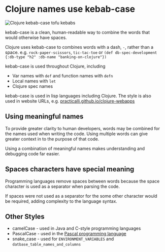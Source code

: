 # Clojure names use kebab-case

![Clojure kebab-case tofu kebabs](/images/tofu-kebabs.png)

kebab-case is a clean, human-readable way to combine the words that would otherwise have spaces.

Clojure uses kebab-case to combines words with a dash, `-`, rather than a space. e.g. `rock-paper-scissors`,  `tic-tac-toe` or `(def db-spec-development {:db-type "h2" :db-name "banking-on-clojure"})`

kebab-case is used throughout Clojure, including
* Var names with `def` and function names with `defn`
* Local names with `let`
* Clojure spec names

kebab-case is used in lisp languages including Clojure. The style is also used in website URLs, e.g. [practicalli.github.io/clojure-webapps](https://practicalli.github.io/clojure-webapps/)

## Using meaningful names
To provide greater clarity to human developers, words may be combined for the names used when writing the code. Using multiple words can give greater context in to the purpose of that code.

Using a combination of meaningful names makes understanding and debugging code far easier.


## Spaces characters have special meaning
Programming languages remove spaces between words because the space character is used as a separator when parsing the code.

If spaces were not used as a separator for the some other character would be required, adding complexity to the language syntax.


## Other Styles

* camelCase - used in Java and C-style programming languages
* PascalCase - used in the [Pascal programming language][1]
* snake_case - used for `ENVIRONMENT_VARIABLES` and `datbase_table_names_and_columns`

[1]: https://en.wikipedia.org/wiki/Pascal_(programming_language)
